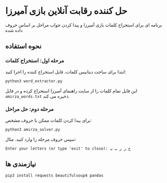 # حل کننده رقابت آنلاین بازی آمیرزا

برنامه ای برای استخراج کلمات بازی آمیرزا و پیدا کردن جواب مراحل بر اساس حروف داده شده

## نحوه استفاده

### مرحله اول: استخراج کلمات

ابتدا برای ساخت دیتابیس کلمات، فایل استخراج کننده را اجرا کنید:

```bash
python3 word_extractor.py
```

این فایل تمام کلمات را از سایت راهنمای آمیرزا استخراج کرده و در فایل `amirza_words.txt` ذخیره می کند.

### مرحله دوم: حل مراحل

برای پیدا کردن کلمات ممکن با حروف مشخص:

```bash
python3 amirza_solver.py
```

سپس حروف مرحله را وارد کنید. مثال:

```
Enter your letters (or type 'exit' to close): خ ر ز پ پ
```

## نیازمندی ها

```bash
pip3 install requests beautifulsoup4 pandas
```